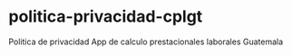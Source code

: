 # politica-privacidad-cplgt
Politica de privacidad App de calculo prestacionales laborales Guatemala
